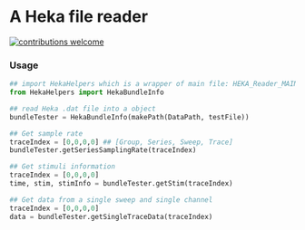 
# A Heka file reader

[![contributions welcome](https://img.shields.io/badge/contributions-welcome-brightgreen.svg?style=flat)](https://github.com/ZeitgeberH/HekaReader/issues)&nbsp;



### Usage
```python
## import HekaHelpers which is a wrapper of main file: HEKA_Reader_MAIN
from HekaHelpers import HekaBundleInfo

## read Heka .dat file into a object
bundleTester = HekaBundleInfo(makePath(DataPath, testFile))

## Get sample rate
traceIndex = [0,0,0,0] ## [Group, Series, Sweep, Trace]
bundleTester.getSeriesSamplingRate(traceIndex)

## Get stimuli information
traceIndex = [0,0,0,0]
time, stim, stimInfo = bundleTester.getStim(traceIndex)

## Get data from a single sweep and single channel
traceIndex = [0,0,0,0]
data = bundleTester.getSingleTraceData(traceIndex)
```

